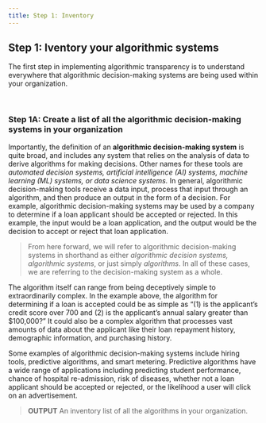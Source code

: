 ```yaml
---
title: Step 1: Inventory
---
```


## Step 1: Iventory your algorithmic systems

The first step in implementing algorithmic transparency is to understand everywhere that algorithmic decision-making systems are being used within your organization.

<br>

### Step 1A: Create a list of all the algorithmic decision-making systems in your organization

Importantly, the definition of an **algorithmic decision-making system** is quite broad, and includes any system that relies on the analysis of data to derive algorithms for making decisions. Other names for these tools are _automated decision systems, artificial intelligence (AI) systems, machine learning (ML) systems, or data science systems._ In general, algorithmic decision-making tools receive a data input, process that input through an algorithm, and then produce an output in the form of a decision. For example, algorithmic decision-making systems may be used by a company to determine if a loan applicant should be accepted or rejected. In this example, the input would be a loan application, and the output would be the decision to accept or reject that loan application.

> From here forward, we will refer to algorithmic decision-making systems in shorthand as either _algorithmic decision systems, algorithmic systems_, or just simply _algorithms_. In all of these cases, we are referring to the decision-making system as a whole.

The algorithm itself can range from being deceptively simple to extraordinarily complex. In the example above, the algorithm for determining if a loan is accepted could be as simple as “(1) is the applicant’s credit score over 700 and (2) is the applicant’s annual salary greater than \$100,000?” It could also be a complex algorithm that processes vast amounts of data about the applicant like their loan repayment history, demographic information, and purchasing history.

Some examples of algorithmic decision-making systems include hiring tools, predictive algorithms, and smart metering. Predictive algorithms have a wide range of applications including predicting student performance, chance of hospital re-admission, risk of diseases, whether not a loan applicant should be accepted or rejected, or the likelihood a user will click on an advertisement.

> **OUTPUT** An inventory list of all the algorithms in your organization.